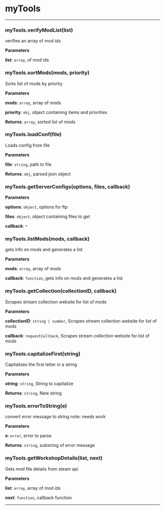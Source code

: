 # myTools





* * *

### myTools.verifyModList(list) 

verifies an array of mod ids

**Parameters**

**list**: `array`, of mod ids



### myTools.sortMods(mods, priority) 

Sorts list of mods by priority

**Parameters**

**mods**: `array`, array of mods

**priority**: `obj`, object containing items and priorities

**Returns**: `array`, sorted list of mods


### myTools.loadConf(file) 

Loads config from file

**Parameters**

**file**: `string`, path to file

**Returns**: `obj`, parsed json object


### myTools.getServerConfigs(options, files, callback) 

**Parameters**

**options**: `object`, options for ftp

**files**: `object`, object containing files to get

**callback**: `*`



### myTools.listMods(mods, callback) 

gets info on mods and generates a list

**Parameters**

**mods**: `array`, array of mods

**callback**: `function`, gets info on mods and generates a list



### myTools.getCollection(collectionID, callback) 

Scrapes stream collection website for list of mods

**Parameters**

**collectionID**: `string | number`, Scrapes stream collection website for list of mods

**callback**: `requestCallback`, Scrapes stream collection website for list of mods



### myTools.capitalizeFirst(string) 

Capitalizes the first letter in a string

**Parameters**

**string**: `string`, String to capitalize

**Returns**: `string`, New string


### myTools.errorToString(e) 

convert error message to string
note: needs work

**Parameters**

**e**: `error`, error to parse

**Returns**: `string`, substring of error message


### myTools.getWorkshopDetails(list, next) 

Gets mod file details from steam api

**Parameters**

**list**: `array`, array of mod ids

**next**: `function`, callback function




* * *











